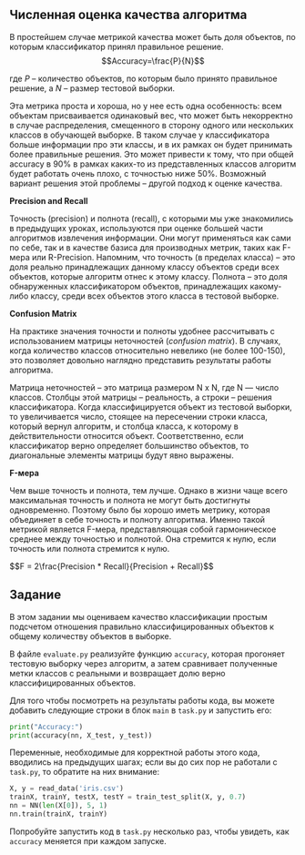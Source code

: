 <h2>Численная оценка качества алгоритма</h2>

В простейшем случае метрикой качества может быть доля объектов, по которым классификатор принял правильное решение.
$$Accuracy=\frac{P}{N}$$

где $P$ – количество объектов, по которым было принято правильное решение, а
$N$ – размер тестовой выборки. 

Эта метрика проста и хороша, но у нее есть одна особенность: всем объектам присваивается одинаковый вес, что может 
быть некорректно в случае распределения, смещенного в сторону одного или нескольких классов в обучающей выборке. 
В таком случае у классификатора больше информации про эти классы, и в их рамках он будет принимать более правильные 
решения. Это может привести к тому, что при общей accuracy в 90% в рамках каких-то из представленных классов алгоритм 
будет работать очень плохо, с точностью ниже 50%. Возможный вариант решения этой проблемы – другой подход к оценке качества.

<div class="hint">
<b>Precision and Recall</b>
<p>Точность (precision) и полнота (recall), с которыми мы уже знакомились в предыдущих уроках, используются при оценке 
большей части алгоритмов извлечения информации. Они могут применяться как сами по себе, так и в качестве базиса для производных 
метрик, таких как F-мера или R-Precision. Напомним, что точность (в пределах класса) – это доля реально принадлежащих данному 
классу объектов среди всех объектов, которые алгоритм отнес к этому классу. Полнота – это доля обнаруженных классификатором 
объектов, принадлежащих какому-либо классу, среди всех объектов этого класса в тестовой выборке.</p>
</div>

<div class="hint">
<b>Confusion Matrix</b>
<p>На практике значения точности и полноты удобнее рассчитывать с использованием матрицы неточностей (<i>confusion matrix</i>). 
В случаях, когда количество классов относительно невелико (не более 100-150), это  позволяет довольно наглядно представить 
результаты работы алгоритма.</p>
<p>Матрица неточностей – это матрица размером N х N, где N — число классов. Столбцы этой матрицы – реальность, а строки – 
решения классификатора. Когда классифицируется объект из тестовой выборки, то увеличивается число, стоящее на пересечении 
строки класса, который вернул алгоритм, и столбца класса, к которому в действительности относится объект. Соответственно, 
если классификатор верно определяет большинство объектов, то диагональные элементы матрицы будут явно выражены.</p>
</div>

<div class="hint">
<b>F-мера</b>
<p>Чем выше точность и полнота, тем лучше. Однако в жизни чаще всего максимальная точность и полнота не могут быть достигнуты 
одновременно. Поэтому было бы хорошо иметь метрику, которая объединяет в себе точность и полноту алгоритма. Именно такой метрикой 
является F-мера, представляющая собой гармоническое среднее между точностью и полнотой. Она стремится к нулю, если точность или 
полнота стремится к нулю.</p>
$$F = 2\frac{Precision * Recall}{Precision + Recall}$$
</div>

<h2>Задание</h2>

В этом задании мы оцениваем качество классификации простым подсчетом отношения правильно классифицированных объектов 
к общему количеству объектов в выборке.

В файле `evaluate.py` реализуйте функцию `accuracy`, которая прогоняет тестовую выборку через алгоритм, а затем сравнивает полученные 
метки классов с реальными и возвращает долю верно классифицированных объектов.

Для того чтобы посмотреть на результаты работы кода, вы можете добавить следующие строки в блок `main` в `task.py` и запустить его:

```python
print("Accuracy:")
print(accuracy(nn, X_test, y_test))
```
Переменные, необходимые для корректной работы этого кода, вводились на предыдущих шагах; если вы до сих пор не работали с `task.py`, то обратите на них внимание:
```python
X, y = read_data('iris.csv')
trainX, trainY, testX, testY = train_test_split(X, y, 0.7)
nn = NN(len(X[0]), 5, 1)
nn.train(trainX, trainY)
```
Попробуйте запустить код в `task.py` несколько раз, чтобы увидеть, как `accuracy` меняется при каждом запуске.